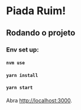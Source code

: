 # Piada Ruim!

## Rodando o projeto
### Env set up:
#### `nvm use`
#### `yarn install`
#### `yarn start`

Abra [http://localhost:3000](http://localhost:3000).
